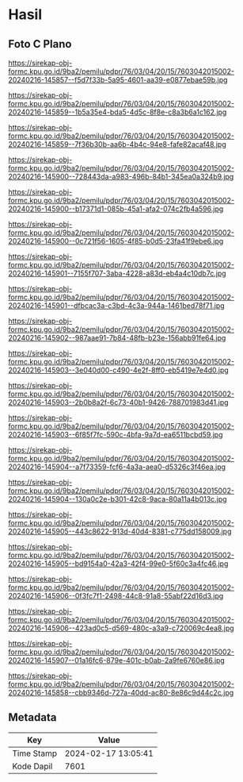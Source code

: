 # Hasil

## Foto C Plano

https://sirekap-obj-formc.kpu.go.id/9ba2/pemilu/pdpr/76/03/04/20/15/7603042015002-20240216-145857--f5d7f33b-5a95-4601-aa39-e0877ebae59b.jpg

https://sirekap-obj-formc.kpu.go.id/9ba2/pemilu/pdpr/76/03/04/20/15/7603042015002-20240216-145859--1b5a35e4-bda5-4d5c-8f8e-c8a3b6a1c162.jpg

https://sirekap-obj-formc.kpu.go.id/9ba2/pemilu/pdpr/76/03/04/20/15/7603042015002-20240216-145859--7f36b30b-aa6b-4b4c-94e8-fafe82acaf48.jpg

https://sirekap-obj-formc.kpu.go.id/9ba2/pemilu/pdpr/76/03/04/20/15/7603042015002-20240216-145900--728443da-a983-496b-84b1-345ea0a324b9.jpg

https://sirekap-obj-formc.kpu.go.id/9ba2/pemilu/pdpr/76/03/04/20/15/7603042015002-20240216-145900--b17371d1-085b-45a1-afa2-074c2fb4a596.jpg

https://sirekap-obj-formc.kpu.go.id/9ba2/pemilu/pdpr/76/03/04/20/15/7603042015002-20240216-145900--0c721f56-1605-4f85-b0d5-23fa41f9ebe6.jpg

https://sirekap-obj-formc.kpu.go.id/9ba2/pemilu/pdpr/76/03/04/20/15/7603042015002-20240216-145901--7155f707-3aba-4228-a83d-eb4a4c10db7c.jpg

https://sirekap-obj-formc.kpu.go.id/9ba2/pemilu/pdpr/76/03/04/20/15/7603042015002-20240216-145901--dfbcac3a-c3bd-4c3a-944a-1461bed78f71.jpg

https://sirekap-obj-formc.kpu.go.id/9ba2/pemilu/pdpr/76/03/04/20/15/7603042015002-20240216-145902--987aae91-7b84-48fb-b23e-156abb91fe64.jpg

https://sirekap-obj-formc.kpu.go.id/9ba2/pemilu/pdpr/76/03/04/20/15/7603042015002-20240216-145903--3e040d00-c490-4e2f-8ff0-eb5419e7e4d0.jpg

https://sirekap-obj-formc.kpu.go.id/9ba2/pemilu/pdpr/76/03/04/20/15/7603042015002-20240216-145903--2b0b8a2f-6c73-40b1-9426-788701983d41.jpg

https://sirekap-obj-formc.kpu.go.id/9ba2/pemilu/pdpr/76/03/04/20/15/7603042015002-20240216-145903--6f85f7fc-590c-4bfa-9a7d-ea6511bcbd59.jpg

https://sirekap-obj-formc.kpu.go.id/9ba2/pemilu/pdpr/76/03/04/20/15/7603042015002-20240216-145904--a7f73359-fcf6-4a3a-aea0-d5326c3f46ea.jpg

https://sirekap-obj-formc.kpu.go.id/9ba2/pemilu/pdpr/76/03/04/20/15/7603042015002-20240216-145904--130a0c2e-b301-42c8-9aca-80a11a4b013c.jpg

https://sirekap-obj-formc.kpu.go.id/9ba2/pemilu/pdpr/76/03/04/20/15/7603042015002-20240216-145905--443c8622-913d-40d4-8381-c775dd158009.jpg

https://sirekap-obj-formc.kpu.go.id/9ba2/pemilu/pdpr/76/03/04/20/15/7603042015002-20240216-145905--bd9154a0-42a3-42f4-99e0-5f60c3a4fc46.jpg

https://sirekap-obj-formc.kpu.go.id/9ba2/pemilu/pdpr/76/03/04/20/15/7603042015002-20240216-145906--0f3fc7f1-2498-44c8-91a8-55abf22d16d3.jpg

https://sirekap-obj-formc.kpu.go.id/9ba2/pemilu/pdpr/76/03/04/20/15/7603042015002-20240216-145906--423ad0c5-d569-480c-a3a9-c720069c4ea8.jpg

https://sirekap-obj-formc.kpu.go.id/9ba2/pemilu/pdpr/76/03/04/20/15/7603042015002-20240216-145907--01a16fc6-879e-401c-b0ab-2a9fe6760e86.jpg

https://sirekap-obj-formc.kpu.go.id/9ba2/pemilu/pdpr/76/03/04/20/15/7603042015002-20240216-145858--cbb9346d-727a-40dd-ac80-8e86c9d44c2c.jpg


## Metadata

| Key        | Value               |
| ---------- | ------------------- |
| Time Stamp | 2024-02-17 13:05:41 |
| Kode Dapil | 7601                |



